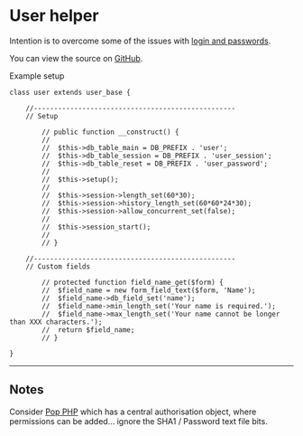 # User helper

Intention is to overcome some of the issues with [login and passwords](../../doc/security/logins.md).

You can view the source on [GitHub](https://github.com/craigfrancis/framework/blob/master/framework/0.1/library/class/user/user.php).

Example setup

	class user extends user_base {

		//--------------------------------------------------
		// Setup

			// public function __construct() {
			//
			// 	$this->db_table_main = DB_PREFIX . 'user';
			// 	$this->db_table_session = DB_PREFIX . 'user_session';
			// 	$this->db_table_reset = DB_PREFIX . 'user_password';
			//
			// 	$this->setup();
			//
			// 	$this->session->length_set(60*30);
			// 	$this->session->history_length_set(60*60*24*30);
			// 	$this->session->allow_concurrent_set(false);
			//
			// 	$this->session_start();
			//
			// }

		//--------------------------------------------------
		// Custom fields

			// protected function field_name_get($form) {
			// 	$field_name = new form_field_text($form, 'Name');
			// 	$field_name->db_field_set('name');
			// 	$field_name->min_length_set('Your name is required.');
			// 	$field_name->max_length_set('Your name cannot be longer than XXX characters.');
			// 	return $field_name;
			// }

	}

---

## Notes

Consider [Pop PHP](http://www.popphp.org/tutorials/advanced/using-the-auth-component) which has a central authorisation object, where permissions can be added... ignore the SHA1 / Password text file bits.
